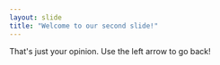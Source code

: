 ```yaml
---
layout: slide
title: "Welcome to our second slide!"
---
```

That's just your opinion.
Use the left arrow to go back!
